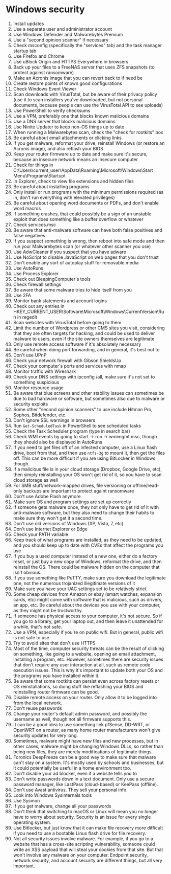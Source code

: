 # Windows security

1. Install updates
2. Use a separate user and administrator account
3. Use Windows Defender and Malwarebytes Premium
4. Use a "second opinion scanner" if necessary
5. Check msconfig (specifically the "services" tab) and the task manager startup tab
6. Use Firefox and Chrome
7. Use uBlock Origin and HTTPS Everywhere in browsers
8. Back up your files to a FreeNAS server that uses ZFS snapshots (to protect against ransomware)
9. Make an Acronis image that you can revert back to if need be
10. Create restore points of known good configurations
11. Check Windows Event Viewer
12. Scan downloads with VirusTotal, but be aware of their privacy policy (use it to scan installers you've downloaded, but not personal documents, because people can use the VirusTotal API to see uploads)
13. Use PowerShell to verify checksums
14. Use a VPN, preferably one that blocks known malicious domains
15. Use a DNS server that blocks malicious domains
16. Use Ninite Updater to keep non-OS things up to date
17. When running a Malwarebytes scan, check the "check for rootkits" box
18. Be careful about email attachments or clicking links
19. If you get malware, reformat your drive, reinstall Windows (or restore an Acronis image), and also reflash your BIOS
20. Keep your router firmware up to date and make sure it's secure, because an insecure network means an insecure computer
21. Check for things in C:\Users\current_user\AppData\Roaming\Microsoft\Windows\Start Menu\Programs\Startup\ 
22. In Explorer, check to view file extensions and hidden files
23. Be careful about installing programs
24. Only install or run programs with the minimum permissions required (as in, don't run everything with elevated privileges)
25. Be careful about opening word documents or PDFs, and don't enable word macros
26. If something crashes, that could possibly be a sign of an unstable exploit that does something like a buffer overflow or whatever
27. Check services.msc
28. Be aware that anti-malware software can have both false positives and false negatives
29. If you suspect something is wrong, then reboot into safe mode and then run your Malwarebytes scan (or whatever other scanner you use)
30. Use AdwCleaner if you suspect that you have adware
31. Use NoScript to disable JavaScript on web pages that you don't trust
32. Don't enable any sort of autoplay stuff for removable media
33. Use AutoRuns
34. Use Process Explorer
35. Check out BleepingComputer's tools
36. Check firewall settings
37. Be aware that some malware tries to hide itself from you
38. Use 2FA
39. Monitor bank statements and account logins
40. Check out any entries in HKEY_CURRENT_USER\Software\Microsoft\Windows\CurrentVersion\Run in regedit
41. Scan websites with VirusTotal before going to them
42. Limit the number of Wordpress or other CMS sites you visit, considering that they are often targets for hacking, and could be used to deliver malware to users, even if the site owners themselves are legitimate
43. Only use remote access software if it's absolutely necessary
44. Be careful when doing port forwarding, and in general, it's best not to
45. Don't use UPnP
46. Check your network firewall with Gibson ShieldsUp
47. Check your computer's ports and services with nmap
48. Monitor traffic with Wireshark
49. Check your DNS settings with ipconfig /all, make sure it's not set to something suspicious
50. Monitor resource usage
51. Be aware that blue screens and other stability issues can sometimes be due to bad hardware or software, but sometimes also due to malware or security exploits
52. Some other "second opinion scanners" to use include Hitman Pro, Sophos, Bitdefender, etc.
53. Don't ignore SSL warnings in browsers
54. Run `Get-ScheduledTask` in PowerShell to see scheduled tasks
55. Check the Task Scheduler program (type in search bar)
56. Check WMI events by going to start -> run -> wmimgmt.msc, though they should also be displayed in AutoRuns
57. If you need to get files off of an infected computer, use a Linux flash drive, boot from that, and then use `ntfs-3g` to mount it, then get the files off. This can be more difficult if you are using BitLocker in Windows though.
58. If a malicious file is in your cloud storage (Dropbox, Google Drive, etc), then simply reinstalling your OS won't get rid of it, so you have to scan cloud storage as well
59. For SMB stuff/network-mapped drives, file versioning or offline/read-only backups are important to protect againt ransomware
60. Don't use Adobe Flash anymore
61. Make sure OS and program settings are set up correctly
62. If someone gets malware once, they not only have to get rid of it with anti-malware software, but they also need to change their habits to make sure they won't get it a second time.
63. Don't use old versions of Windows (XP, Vista, 7, etc)
64. Don't use Internet Explorer or Edge
65. Check your PATH variable
66. Keep track of what programs are installed, as they need to be updated, and you should keep up to date with CVEs that affect the programs you use
67. If you buy a used computer instead of a new one, either do a factory reset, or just buy a new copy of Windows, reformat the drive, and then reinstall the OS. There could be malware hidden on the computer that isn't obvious.
68. If you use something like PuTTY, make sure you download the legitimate one, not the numerous trojanized illegitimate versions of it
69. Make sure you have your UAC settings set to be relatively strict
70. Some cheap devices from Amazon or ebay (smart watches, expansion cards, etc) might come with software that is malicious, such as drivers, an app, etc. Be careful about the devices you use with your computer, as they might not be trustworthy.
71. If someone has physical access to your computer, it's not secure. So if you go to a library, get your laptop out, and then leave it unattended for a while, that's not safe.
72. Use a VPN, especially if you're on public wifi. But in general, public wifi is not safe to use.
73. Try to avoid sites that don't use HTTPS
74. Most of the time, computer security threats can be the result of clicking on something, like going to a website, opening an email attachment, installing a program, etc. However, sometimes there are security issues that don't require any user interaction at all, such as remote code execution issues. This is why it's important to update both your OS and the programs you have installed within it.
75. Be aware that some rootkits can persist even across factory resets or OS reinstallations, so doing stuff like reflashing your BIOS and reinstalling router firmware can be good.
76. Disable remote access on your router. Only allow it to be logged into from the local network.
77. Don't reuse passwords
78. Change your router's default admin password, and possibly the username as well, though not all firmware supports this.
79. It can be a good idea to use something liek pfSense, DD-WRT, or OpenWRT on a router, as many home router manufacturers won't give security updates for very long.
80. Sometimes, malware might have new files and new processes, but in other cases, malware might be changing Windows DLLs, so rather than being new files, they are merely modifications of legitimate things.
81. Foronics DeepFreeze can be a good way to make sure that malware can't stay on a system. It's mostly used by schools and businesses, but it could potentially be useful in a home environment too.
82. Don't disable your ad blocker, even if a website tells you to
83. Don't write passwords down in a text document. Only use a secure password manager, like LastPass (cloud-based) or KeePass (offline).
84. Don't use Avast antivirus. They sell your personal info. 
85. Look into Windows Sysinternals tools
86. Use Sysmon
87. If you get malware, change all your passwords
88. Don't think that switching to macOS or Linux will mean you no longer have to worry about security. Security is an issue for every single operating system.
89. Use Bitlocker, but just know that it can make file recovery more difficult if you need to use a bootable Linux flash drive for file recovery.
90. Not all security issues involve malware. For example, if you go to a website that has a cross-site scripting vulnerability, someone could write an XSS payload that will steal your cookies from that site. But that won't involve any malware on your computer. Endpoint security, network security, and account security are different things, but all very important.
